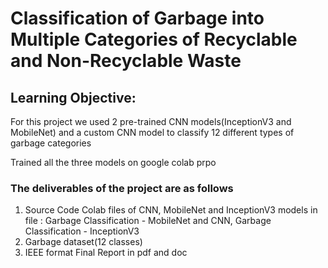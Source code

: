 # Classification of Garbage into Multiple Categories of Recyclable and Non-Recyclable Waste

## Learning Objective:
For this project we used 2 pre-trained CNN models(InceptionV3 and MobileNet) and a custom CNN model to classify 12 different types of garbage categories

Trained all the three models on google colab prpo

### The deliverables of the project are as follows
1. Source Code Colab files of CNN, MobileNet and InceptionV3 models in file : Garbage Classification - MobileNet and CNN, Garbage Classification - InceptionV3
2. Garbage dataset(12 classes)
3. IEEE format Final Report in pdf and doc
